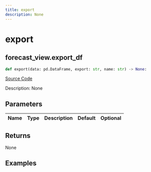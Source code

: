 ```yaml
---
title: export
description: None
---
```

# export

## forecast_view.export_df

```python
def export(data: pd.DataFrame, export: str, name: str) -> None:
```
[Source Code](https://github.com/OpenBB-finance/OpenBBTerminal/tree/main/openbb_terminal/forecast/forecast_view.py#L269)

Description: None

## Parameters

| Name | Type | Description | Default | Optional |
| ---- | ---- | ----------- | ------- | -------- |

## Returns

None

## Examples

